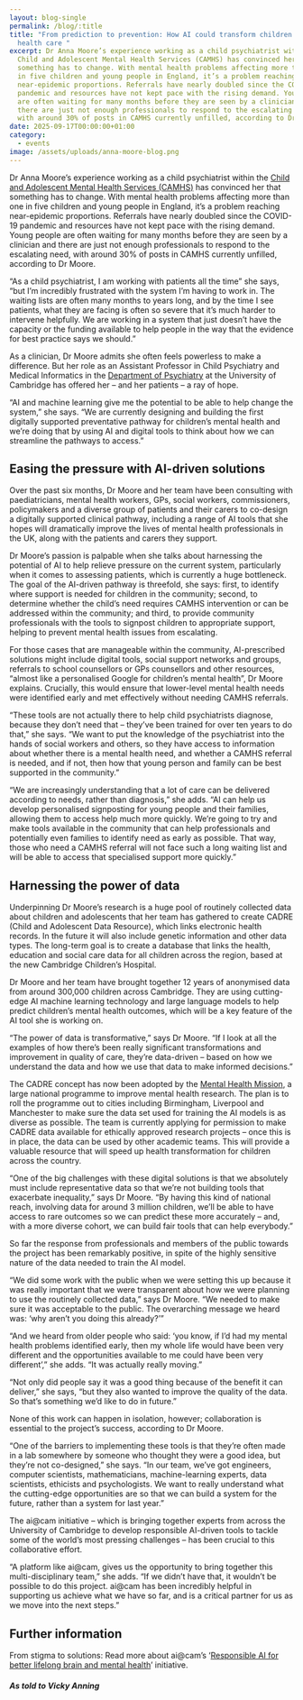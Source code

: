 ```yaml
---
layout: blog-single
permalink: /blog/:title
title: "From prediction to prevention: How AI could transform children’s mental
  health care "
excerpt: Dr Anna Moore’s experience working as a child psychiatrist within the
  Child and Adolescent Mental Health Services (CAMHS) has convinced her that
  something has to change. With mental health problems affecting more than one
  in five children and young people in England, it’s a problem reaching
  near-epidemic proportions. Referrals have nearly doubled since the COVID-19
  pandemic and resources have not kept pace with the rising demand. Young people
  are often waiting for many months before they are seen by a clinician and
  there are just not enough professionals to respond to the escalating need,
  with around 30% of posts in CAMHS currently unfilled, according to Dr Moore.
date: 2025-09-17T00:00:00+01:00
category:
  - events
image: /assets/uploads/anna-moore-blog.png
---
```

Dr Anna Moore’s experience working as a child psychiatrist within the [Child and Adolescent Mental Health Services (CAMHS)](https://www.mind.org.uk/for-young-people/camhs/understanding-camhs/) has convinced her that something has to change. With mental health problems affecting more than one in five children and young people in England,  it’s a problem reaching near-epidemic proportions. Referrals have nearly doubled since the COVID-19 pandemic and resources have not kept pace with the rising demand. Young people are often waiting for many months before they are seen by a clinician and there are just not enough professionals to respond to the escalating need, with around 30% of posts in CAMHS currently unfilled, according to Dr Moore.

“As a child psychiatrist, I am working with patients all the time” she says, “but I’m incredibly frustrated with the system I’m having to work in. The waiting lists are often many months to years long, and by the time I see patients, what they are facing is often so severe that it’s much harder to intervene helpfully. We are working in a system that just doesn’t have the capacity or the funding available to help people in the way that the evidence for best practice says we should.”

As a clinician, Dr Moore admits she often feels powerless to make a difference. But her role as an Assistant Professor in Child Psychiatry and Medical Informatics in the [Department of Psychiatry](https://www.psychiatry.cam.ac.uk/) at the University of Cambridge has offered her – and her patients – a ray of hope.

“AI and machine learning give me the potential to be able to help change the system,” she says. “We are currently designing and building the first digitally supported preventative pathway for children’s mental health and we’re doing that by using AI and digital tools to think about how we can streamline the pathways to access.”

## Easing the pressure with AI-driven solutions

Over the past six months, Dr Moore and her team have been consulting with paediatricians, mental health workers, GPs, social workers, commissioners, policymakers and a diverse group of patients and their carers to co-design a digitally supported clinical pathway, including a range of AI tools that she hopes will dramatically improve the lives of mental health professionals in the UK, along with the patients and carers they support.

Dr Moore’s passion is palpable when she talks about harnessing the potential of AI to help relieve pressure on the current system, particularly when it comes to assessing patients, which is currently a huge bottleneck. The goal of the AI-driven pathway is threefold, she says: first, to identify where support is needed for children in the community; second, to determine whether the child’s need requires CAMHS intervention or can be addressed within the community; and third, to provide community professionals with the tools to signpost children to appropriate support, helping to prevent mental health issues from escalating.

For those cases that are manageable within the community, AI-prescribed solutions might include digital tools, social support networks and groups, referrals to school counsellors or GPs counsellors and other resources, “almost like a personalised Google for children’s mental health”, Dr Moore explains. Crucially, this would ensure that lower-level mental health needs were identified early and met effectively without needing CAMHS referrals.

“These tools are not actually there to help child psychiatrists diagnose, because they don’t need that – they’ve been trained for over ten years to do that,” she says. “We want to put the knowledge of the psychiatrist into the hands of social workers and others, so they have access to information about whether there is a mental health need, and whether a CAMHS referral is needed, and if not, then how that young person and family can be best supported in the community.”

“We are increasingly understanding that a lot of care can be delivered according to needs, rather than diagnosis,” she adds. “AI can help us develop personalised signposting for young people and their families, allowing them to access help much more quickly. We’re going to try and make tools available in the community that can help professionals and potentially even families to identify need as early as possible. That way, those who need a CAMHS referral will not face such a long waiting list and will be able to access that specialised support more quickly.”

## Harnessing the power of data

Underpinning Dr Moore’s research is a huge pool of routinely collected data about children and adolescents that her team has gathered to create CADRE (Child and Adolescent Data Resource), which links electronic health records. In the future it will also include genetic information and other data types. The long-term goal is to create a database that links the health, education and social care data for all children across the region, based at the new Cambridge Children’s Hospital.

Dr Moore and her team have brought together 12 years of anonymised data from around 300,000 children across Cambridge. They are using cutting-edge AI machine learning technology and large language models to help predict children’s mental health outcomes, which will be a key feature of the AI tool she is working on.

“The power of data is transformative,” says Dr Moore. “If I look at all the examples of how there’s been really significant transformations and improvement in quality of care, they’re data-driven – based on how we understand the data and how we use that data to make informed decisions.”

The CADRE concept has now been adopted by the [Mental Health Mission](https://oxfordhealthbrc.nihr.ac.uk/mhm/), a large national programme to improve mental health research. The plan is to roll the programme out to cities including Birmingham, Liverpool and Manchester to make sure the data set used for training the AI models is as diverse as possible. The team is currently applying for permission to make CADRE data available for ethically approved research projects – once this is in place, the data can be used by other academic teams. This will provide a valuable resource that will speed up health transformation for children across the country.

“One of the big challenges with these digital solutions is that we absolutely must include representative data so that we’re not building tools that exacerbate inequality,” says Dr Moore. “By having this kind of national reach, involving data for around 3 million children, we’ll be able to have access to rare outcomes so we can predict these more accurately – and, with a more diverse cohort, we can build fair tools that can help everybody.”

So far the response from professionals and members of the public towards the project has been remarkably positive, in spite of the highly sensitive nature of the data needed to train the AI model.

“We did some work with the public when we were setting this up because it was really important that we were transparent about how we were planning to use the routinely collected data,” says Dr Moore. “We needed to make sure it was acceptable to the public. The overarching message we heard was: ‘why aren’t you doing this already?’”

“And we heard from older people who said: ‘you know, if I’d had my mental health problems identified early, then my whole life would have been very different and the opportunities available to me could have been very different’,” she adds. “It was actually really moving.”

“Not only did people say it was a good thing because of the benefit it can deliver,” she says, “but they also wanted to improve the quality of the data. So that’s something we’d like to do in future.”

None of this work can happen in isolation, however; collaboration is essential to the project’s success, according to Dr Moore.

“One of the barriers to implementing these tools is that they’re often made in a lab somewhere by someone who thought they were a good idea, but they’re not co-designed,” she says. “In our team, we’ve got engineers, computer scientists, mathematicians, machine-learning experts, data scientists, ethicists and psychologists. We want to really understand what the cutting-edge opportunities are so that we can build a system for the future, rather than a system for last year.”

The ai@cam initiative – which is bringing together experts from across the University of Cambridge to develop responsible AI-driven tools to tackle some of the world’s most pressing challenges – has been crucial to this collaborative effort.

“A platform like ai@cam, gives us the opportunity to bring together this multi-disciplinary team,” she adds. “If we didn’t have that, it wouldn’t be possible to do this project. ai@cam has been incredibly helpful in supporting us achieve what we have so far, and is a critical partner for us as we move into the next steps.”

## Further information

From stigma to solutions: Read more about ai@cam’s ‘[Responsible AI for better lifelong brain and mental health](https://www.ai.cam.ac.uk/projects/responsible-ai-for-better-lifelong-brain-and-mental-health.html)’ initiative.

##### *A﻿s told to Vicky Anning*